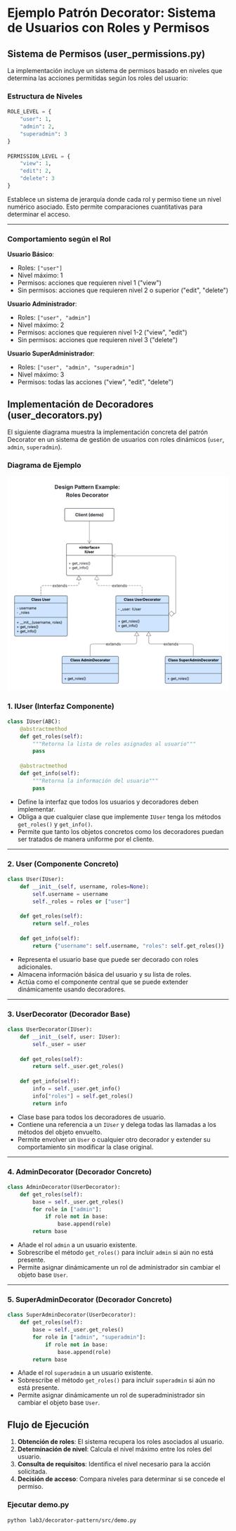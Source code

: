 
# Ejemplo Patrón Decorator: Sistema de Usuarios con Roles y Permisos

## Sistema de Permisos (user_permissions.py)

La implementación incluye un sistema de permisos basado en niveles que determina las acciones permitidas según los roles del usuario:

### Estructura de Niveles
```python
ROLE_LEVEL = {
    "user": 1,
    "admin": 2,
    "superadmin": 3
}

PERMISSION_LEVEL = {
    "view": 1,
    "edit": 2,
    "delete": 3
}
```

Establece un sistema de jerarquía donde cada rol y permiso tiene un nivel numérico asociado. Esto permite comparaciones cuantitativas para determinar el acceso.

---
### Comportamiento según el Rol

**Usuario Básico**:
- Roles: `["user"]`
- Nivel máximo: 1
- Permisos: acciones que requieren nivel 1 ("view")
- Sin permisos: acciones que requieren nivel 2 o superior ("edit", "delete")

**Usuario Administrador**:
- Roles: `["user", "admin"]`
- Nivel máximo: 2
- Permisos: acciones que requieren nivel 1-2 ("view", "edit")
- Sin permisos: acciones que requieren nivel 3 ("delete")

**Usuario SuperAdministrador**:
- Roles: `["user", "admin", "superadmin"]`
- Nivel máximo: 3
- Permisos: todas las acciones ("view", "edit", "delete")


## Implementación de Decoradores (user_decorators.py)

El siguiente diagrama muestra la implementación concreta del patrón Decorator en un sistema de gestión de usuarios con roles dinámicos (`user`, `admin`, `superadmin`).

### Diagrama de Ejemplo
![Ejemplo Roles](img/DecoratoPattern_RolesExample.png)


### 1. IUser (Interfaz Componente)

```python
class IUser(ABC):
    @abstractmethod
    def get_roles(self):
        """Retorna la lista de roles asignados al usuario"""
        pass

    @abstractmethod
    def get_info(self):
        """Retorna la información del usuario"""
        pass
```

- Define la interfaz que todos los usuarios y decoradores deben implementar.
- Obliga a que cualquier clase que implemente `IUser` tenga los métodos `get_roles()` y `get_info()`.
- Permite que tanto los objetos concretos como los decoradores puedan ser tratados de manera uniforme por el cliente.

---

### 2. User (Componente Concreto)

```python
class User(IUser):
    def __init__(self, username, roles=None):
        self.username = username
        self._roles = roles or ["user"]

    def get_roles(self):
        return self._roles

    def get_info(self):
        return {"username": self.username, "roles": self.get_roles()}
```

- Representa el usuario base que puede ser decorado con roles adicionales.
- Almacena información básica del usuario y su lista de roles.
- Actúa como el componente central que se puede extender dinámicamente usando decoradores.

---

### 3. UserDecorator (Decorador Base)

```python
class UserDecorator(IUser):
    def __init__(self, user: IUser):
        self._user = user

    def get_roles(self):
        return self._user.get_roles()

    def get_info(self):
        info = self._user.get_info()
        info["roles"] = self.get_roles()
        return info
```

- Clase base para todos los decoradores de usuario.
- Contiene una referencia a un `IUser` y delega todas las llamadas a los métodos del objeto envuelto.
- Permite envolver un `User` o cualquier otro decorador y extender su comportamiento sin modificar la clase original.

---

### 4. AdminDecorator (Decorador Concreto)

```python
class AdminDecorator(UserDecorator):
    def get_roles(self):
        base = self._user.get_roles()
        for role in ["admin"]:
            if role not in base:
                base.append(role)
        return base
```

- Añade el rol `admin` a un usuario existente.
- Sobrescribe el método `get_roles()` para incluir `admin` si aún no está presente.
- Permite asignar dinámicamente un rol de administrador sin cambiar el objeto base `User`.

---

### 5. SuperAdminDecorator (Decorador Concreto)

```python
class SuperAdminDecorator(UserDecorator):
    def get_roles(self):
        base = self._user.get_roles()
        for role in ["admin", "superadmin"]:
            if role not in base:
                base.append(role)            
        return base
```

- Añade el rol `superadmin` a un usuario existente.
- Sobrescribe el método `get_roles()` para incluir `superadmin` si aún no está presente.
- Permite asignar dinámicamente un rol de superadministrador sin cambiar el objeto base `User`.


## Flujo de Ejecución 

1. **Obtención de roles**: El sistema recupera los roles asociados al usuario.
2. **Determinación de nivel**: Calcula el nivel máximo entre los roles del usuario.
3. **Consulta de requisitos**: Identifica el nivel necesario para la acción solicitada.
4. **Decisión de acceso**: Compara niveles para determinar si se concede el permiso.

### Ejecutar demo.py
```bash
python lab3/decorator-pattern/src/demo.py
```
